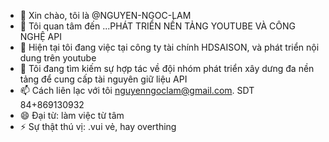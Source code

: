 - 👋 Xin chào, tôi là @NGUYEN-NGOC-LAM
- 👀 Tôi quan tâm đến ...PHÁT TRIỂN NỀN TẢNG YOUTUBE VÀ CÔNG NGHỆ API
- 🌱 Hiện tại tôi đang việc tại công ty tài chính HDSAISON, và phát triển nội dung trên youtube
- 💞️ Tôi đang tìm kiếm sự hợp tác về đội nhóm phát triển xây dưng đa nền tảng để cung cấp tài nguyên giữ liệu API
- 📫 Cách liên lạc với tôi nguyenngoclam@gmail.com. SDT 84+869130932
- 😄 Đại từ: làm việc từ tâm
- ⚡ Sự thật thú vị: .vui vẻ, hay overthing
